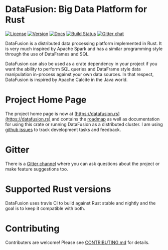 # DataFusion: Big Data Platform for Rust

[![License](https://img.shields.io/badge/License-Apache%202.0-blue.svg)](https://opensource.org/licenses/Apache-2.0)
[![Version](https://img.shields.io/crates/v/datafusion.svg)](https://crates.io/crates/datafusion)
[![Docs](https://docs.rs/datafusion/badge.svg)](https://docs.rs/datafusion)
[![Build Status](https://travis-ci.org/andygrove/datafusion-rs.svg?branch=master)](https://travis-ci.org/andygrove/datafusion-rs)
[![Gitter chat](https://badges.gitter.im/gitterHQ/gitter.png)](https://gitter.im/datafusion-rs)

DataFusion is a distributed data processing platform implemented in Rust. It is very much inspired by Apache Spark and has a similar programming style through the use of DataFrames and SQL.

DataFusion can also be used as a crate dependency in your project if you want the ability to perform SQL queries and DataFrame style data manipulation in-process against your own data sources. In that respect, DataFusion is inspired by Apache Calcite in the Java world.

# Project Home Page

The project home page is now at [https://datafusion.rs](https://datafusion.rs) and contains the [roadmap](https://datafusion.rs/roadmap) as well as documentation for using this crate or running DataFusion as a distributed cluster. I am using [github issues](https://github.com/andygrove/datafusion-rs/issues) to track development tasks and feedback.

# Gitter

There is a [Gitter channel](https://gitter.im/datafusion-rs/Lobby) where you can ask questions about the project or make feature suggestions too.

# Supported Rust versions

DataFusion uses travis CI to build against Rust stable and nightly and the goal is to keep it compatible with both.

# Contributing

Contributers are welcome! Please see [CONTRIBUTING.md](/CONTRIBUTING.md) for details.



 
